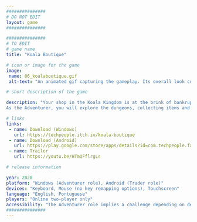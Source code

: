 ```yaml
---
###############
# DO NOT EDIT
layout: game
###############

###############
# TO EDIT
# game name
title: "Koala Boutique"

# icon or image for the game
image:
 name: 06_koalaboutique.gif
 alt-text: "An animated gif capturing the gameplay. Its overall look consists of pixel art and vibrant colors. At first, it shows the inside of a shop with a cartoony adult koala at the counter. Then, the player enters a dungeon and starts controlling a little koala with a bow. It enters a door to a new room and an enemy approaches."

# short description of the game

description: "Your shop in the Koala Kingdom is at the brink of bankruptcy, cooperate with your partner to save its future!
As the Adventurer, you will explore the dungeons, collecting items and materials. As the Trader, you will manage the loot the Adventurer brings, selling and processing it to unlock more and more content! You will need to work as a team in order to maximize your profit and unlock new powers and abilities."

# links
links:
 - name: Download (Windows)
   url: https://techpeople.itch.io/koala-boutique
 - name: Download (Android)
   url: https://play.google.com/store/apps/details?id=com.techpeople.familyPlay
 - name: Trailer
   url: https://youtu.be/HTmQFflrgLs

# release information

year: 2020
platform: "Windows (Adventurer role), Android (Trader role)"
devices: "Keyboard, Mouse (no key remapping options), Touchscreen"
language: "English, Portuguese"
players: "Online two-player only"
accessibility: "The Adventurer role implies a challenge depending on dexterity and reflex, where various enemies have to be dodged and defeated to progress. The Trader role implies a challenge with no time restrictions, where the player have to manage various menus (playing on the smartphone) to utilize and craft resources. The game does not include accessibility options."
###############
---
```

